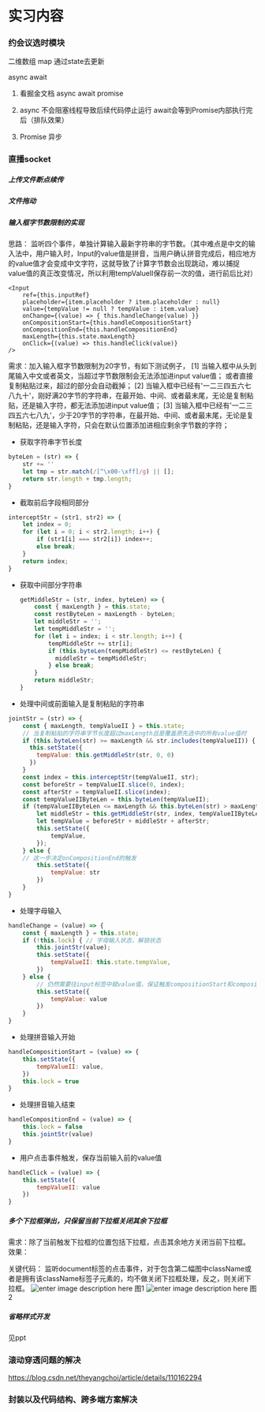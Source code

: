 



# 实习内容



### 约会议选时模块

二维数组 map 通过state去更新



async await

1. 看掘金文档 async await promise

2. async 不会阻塞线程导致后续代码停止运行  await会等到Promise内部执行完后（排队效果）
3. Promise 异步







































### 直播socket

##### 上传文件断点续传

##### 文件拖动

##### 输入框字节数限制的实现

思路：
监听四个事件，单独计算输入最新字符串的字节数。（其中难点是中文的输入法中，用户输入时，Input的value值是拼音，当用户确认拼音完成后，相应地方的value值才会变成中文字符，这就导致了计算字节数会出现跳动，难以捕捉value值的真正改变情况，所以利用tempValueII保存前一次的值，进行前后比对）

 

```React
<Input
    ref={this.inputRef}
    placeholder={item.placeholder ? item.placeholder : null}
    value={tempValue != null ? tempValue : item.value}
    onChange={(value) => { this.handleChange(value) }}
    onCompositionStart={this.handleCompositionStart}
    onCompositionEnd={this.handleCompositionEnd}
    maxLength={this.state.maxLength}
    onClick={(value) => this.handleClick(value)}
/>
```

需求：加入输入框字节数限制为20字节，有如下测试例子，
[1] 当输入框中从头到尾输入中文或者英文，当超过字节数限制会无法添加进input value值；
或者直接复制粘贴过来，超过的部分会自动截掉；
[2] 当输入框中已经有'一二三四五六七八九十'，刚好满20字节的字符串，在最开始、中间、或者最末尾，无论是复制粘贴，还是输入字符，都无法添加进input value值；
[3] 当输入框中已经有'一二三四五六七八九'，少于20字节的字符串，在最开始、中间、或者最末尾，无论是复制粘贴，还是输入字符，只会在默认位置添加进相应剩余字节数的字符；

- 获取字符串字节长度

```javascript
byteLen = (str) => {
    str += ''
    let tmp = str.match(/[^\x00-\xff]/g) || [];
    return str.length + tmp.length;
}
```

- 截取前后字段相同部分

```javascript
interceptStr = (str1, str2) => {
    let index = 0;
    for (let i = 0; i < str2.length; i++) {
        if (str1[i] === str2[i]) index++;
        else break;
    }
    return index;
}
```

- 获取中间部分字符串

  ```javascript
  getMiddleStr = (str, index, byteLen) => {
      const { maxLength } = this.state;
      const restByteLen = maxLength - byteLen;
      let middleStr = '';
      let tempMiddleStr = '';
      for (let i = index; i < str.length; i++) {
          tempMiddleStr += str[i];
          if (this.byteLen(tempMiddleStr) <= restByteLen) {
          	middleStr = tempMiddleStr;
          } else break;
      }
      return middleStr;
  }
  ```

  

- 处理中间或前面输入是复制粘贴的字符串

```javascript
jointStr = (str) => {
    const { maxLength, tempValueII } = this.state;
    // 当复制粘贴的字符串字节长度超过maxLength且是覆盖原先选中的所有value值时
    if (this.byteLen(str) >= maxLength && str.includes(tempValueII)) {
      this.setState({
        tempValue: this.getMiddleStr(str, 0, 0)
      })
    }
    const index = this.interceptStr(tempValueII, str);
    const beforeStr = tempValueII.slice(0, index);
    const afterStr = tempValueII.slice(index);
    const tempValueIIByteLen = this.byteLen(tempValueII);
    if (tempValueIIByteLen <= maxLength && this.byteLen(str) > maxLength) {
        let middleStr = this.getMiddleStr(str, index, tempValueIIByteLen);
        let tempValue = beforeStr + middleStr + afterStr;
        this.setState({
        	tempValue,
        });
    } else {
    // 这一步决定onCompositionEnd的触发
        this.setState({
        	tempValue: str
        })
    }
}
```

- 处理字母输入

```javascript
handleChange = (value) => {
	const { maxLength } = this.state;
    if (!this.lock) { // 字母输入状态，解锁状态
        this.jointStr(value);
        this.setState({
        	tempValueII: this.state.tempValue,
        })
    } else {
        // 仍然需要往input标签中赋value值，保证触发compositionStart和compositionEnd事件
        this.setState({
        	tempValue: value
        })
    }
}
```

- 处理拼音输入开始

```javascript
handleCompositionStart = (value) => {
    this.setState({
    	tempValueII: value,
    })
    this.lock = true
}
```

- 处理拼音输入结束

```javascript
handleCompositionEnd = (value) => {
    this.lock = false
    this.jointStr(value)
}
```

- 用户点击事件触发，保存当前输入前的value值

```javascript
handleClick = (value) => {
    this.setState({
    	tempValueII: value
    })
}
```



##### 多个下拉框弹出，只保留当前下拉框关闭其余下拉框

需求：除了当前触发下拉框的位置包括下拉框，点击其余地方关闭当前下拉框。
效果：

关键代码：
监听document标签的点击事件，对于包含第二幅图中className或者是拥有该className标签子元素的，均不做关闭下拉框处理，反之，则关闭下拉框。
![enter image description here](http://tapd.woa.com/tfl/pictures/202201/tapd_20380392_1642519158_27.png)
图1
![enter image description here](http://tapd.woa.com/tfl/pictures/202201/tapd_20380392_1642519232_83.png)
图2

##### 省略样式开发

见ppt

### 滚动穿透问题的解决

https://blog.csdn.net/theyangchoi/article/details/110162294
### 封装以及代码结构、跨多端方案解决





## 

